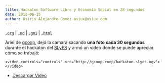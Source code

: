 ```yaml
---
title: Hackaton Software Libre y Economía Social en 28 segundos
date: 2012-06-15
author: Osiris Alejandro Gomez osiux@osiux.com
---
```


[`.org`](https://gitlab.com/osiux/osiux.gitlab.io/-/raw/master/2012-06-15-hackaton-SLyES-en-28-segundos.org) |
[`.md`](https://gitlab.com/osiux/osiux.gitlab.io/-/raw/master/2012-06-15-hackaton-SLyES-en-28-segundos.md) |
[`.gmi`](gemini://gmi.osiux.com/2012-06-15-hackaton-SLyES-en-28-segundos.gmi) |
[`.html`](https://osiux.gitlab.io/2012-06-15-hackaton-SLyES-en-28-segundos.html)

Ariel de [gcoop](http://gcoop.coop), dejó la cámara sacando ****una foto
cada 30 segundos**** durante el hackaton del
[SLyES](http://www.gcoop.coop/sles-2012) y armó un video donde se puede
apreciar cómo se trabajó:

```{=html}
<video controls="controls" src="http://gcoop.coop/hackaton-slyes.ogv"></video>
```
-   [Descargar Video](http://gcoop.coop/hackaton-slyes.ogv)
